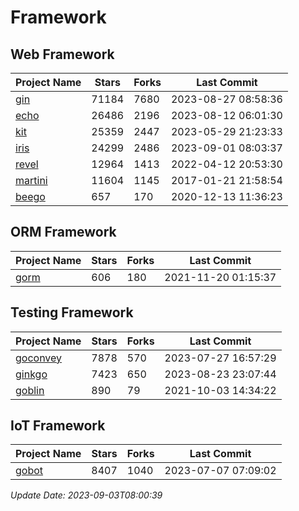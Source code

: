 # Framework

## Web Framework
| Project Name | Stars | Forks | Last Commit |
| ------------ | ----- | ----- | ----------- |
| [gin](https://github.com/gin-gonic/gin) | 71184 | 7680 | 2023-08-27 08:58:36 |
| [echo](https://github.com/labstack/echo) | 26486 | 2196 | 2023-08-12 06:01:30 |
| [kit](https://github.com/go-kit/kit) | 25359 | 2447 | 2023-05-29 21:23:33 |
| [iris](https://github.com/kataras/iris) | 24299 | 2486 | 2023-09-01 08:03:37 |
| [revel](https://github.com/revel/revel) | 12964 | 1413 | 2022-04-12 20:53:30 |
| [martini](https://github.com/go-martini/martini) | 11604 | 1145 | 2017-01-21 21:58:54 |
| [beego](https://github.com/astaxie/beego) | 657 | 170 | 2020-12-13 11:36:23 |

## ORM Framework
| Project Name | Stars | Forks | Last Commit |
| ------------ | ----- | ----- | ----------- |
| [gorm](https://github.com/jinzhu/gorm) | 606 | 180 | 2021-11-20 01:15:37 |

## Testing Framework
| Project Name | Stars | Forks | Last Commit |
| ------------ | ----- | ----- | ----------- |
| [goconvey](https://github.com/smartystreets/goconvey) | 7878 | 570 | 2023-07-27 16:57:29 |
| [ginkgo](https://github.com/onsi/ginkgo) | 7423 | 650 | 2023-08-23 23:07:44 |
| [goblin](https://github.com/franela/goblin) | 890 | 79 | 2021-10-03 14:34:22 |

## IoT Framework
| Project Name | Stars | Forks | Last Commit |
| ------------ | ----- | ----- | ----------- |
| [gobot](https://github.com/hybridgroup/gobot) | 8407 | 1040 | 2023-07-07 07:09:02 |

*Update Date: 2023-09-03T08:00:39*